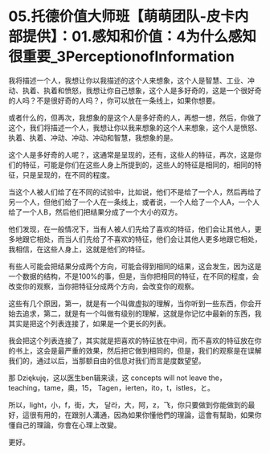 # 05.托德价值大师班【萌萌团队-皮卡内部提供】：01.感知和价值：4为什么感知很重要_3PerceptionofInformation

我将描述一个人，我想让你以我描述的这个人来想象，这个人是智慧、工业、冲动、执着、执着和愤怒，我想让你自己想象，这个人是多好奇的，这是一个很好奇的人吗？不是很好奇的人吗？，你可以放在一条线上，如果你想要。

或者什么的，但再次，我想象的是这个人是多好奇的人，再想一想，然后，你做了这个，我们将描述一个人，我想让你以我来想象的这个人来想象，这个人是愤怒、执着、执着、冲动、冲动、冲动和智慧，我想象的是。

这个人是多好奇的人呢？，这通常是呈现的，还有，这些人的特征，再次，这是你们的特征，可能是你们在这些人身上所提到的，这些人的特征是相同的，相同的特征，只是呈现的，在不同的程度。

当这个人被人们给了在不同的试验中，比如说，他们不是给了一个人，然后再给了另一个人，但他们给了一个人在一条线上，或者说，一个人给了一个人A，一个人给了一个人B，然后他们把结果分成了一个大小的双方。

他们发现，在一般情况下，当有人被人们先给了喜欢的特征，他们会让其他人，更多地跟它相处，而当人们先给了不喜欢的特征，他们会让其他人更多地跟它相处，我相信，在这些人身上，这就是他们的特征。

有些人可能会把结果分成两个方向，可能会得到相同的结果，这会发生，因为这是一个数据的结构，不是100%的事，但是，当你把相同的特征，在不同的程度，会改变你的观察，当你把特征分成两个方向，会改变你的观察。

这些有几个原因，第一，就是有一个叫做虚拟的理解，当你听到一些东西，你会开始去追求，第二，就是有一个叫做有级别的理解，这就是你记忆中最新的东西，我其实是把这个列表连接了，如果是一个更长的列表。

我会把这个列表连接了，其实就是把喜欢的特征放在中间，而不喜欢的特征放在你的书上，这会是最严重的效果，然后把它做到相同的，但是，我们的观察是在误解我们的，通过以后，当那额自由的信息对我们而言是度数望望。

那 Dziękuję，这以医生ben辑来读，这 concepts will not leave the，teaching，tame，奥，15， Tagen，ierten，ito，t，istles，と。

所以，light，小，f，街，大， 달라，大，阿，z，飞，你只要做到你能做到的最好，這很有用的，在跟別人溝通，因為如果你懂他們的理論，這會有幫助，如果你懂自己的理論，你會在心理上改變。

更好。